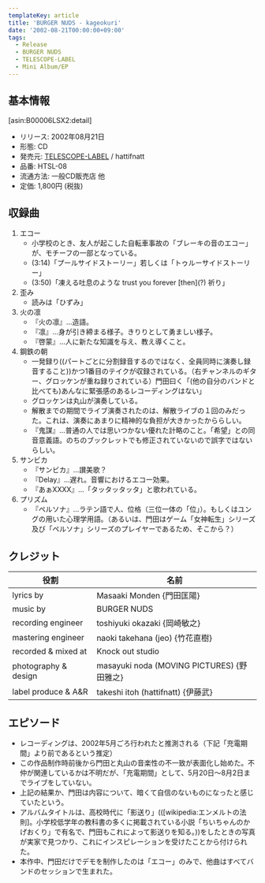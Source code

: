 ```yaml
---
templateKey: article
title: 'BURGER NUDS - kageokuri'
date: '2002-08-21T00:00:00+09:00'
tags:
  - Release
  - BURGER NUDS
  - TELESCOPE-LABEL
  - Mini Album/EP
---
```

## 基本情報

[asin:B00006LSX2:detail]

* リリース: 2002年08月21日
* 形態: CD
* 発売元: [TELESCOPE-LABEL](http://monden-info.hatenablog.com/entry/label%3Atelescope) / hattifnatt
* 品番: HTSL-08
* 流通方法: 一般CD販売店 他
* 定価: 1,800円 (税抜)

## 収録曲

1. エコー
   * 小学校のとき、友人が起こした自転車事故の「ブレーキの音のエコー」が、モチーフの一部となっている。
   * (3:14)「プールサイドストーリー」若しくは「トゥルーサイドストーリー」
   * (3:50)「凍える吐息のような trust you forever \[then\](?) 祈り」
2. 歪み
   * 読みは「ひずみ」
3. 火の凛
   * 『火の凛』…造語。
   * 『凛』…身が引き締まる様子。きりりとして勇ましい様子。
   * 『啓蒙』…人に新たな知識を与え、教え導くこと。
4. 鋼鉄の朝
   * 一発録り((パートごとに分割録音するのではなく、全員同時に演奏し録音すること))かつ1番目のテイクが収録されている。（右チャンネルのギター、グロッケンが重ね録りされている）門田曰く「(他の自分のバンドと比べても)あんなに緊張感のあるレコーディングはない」
   * グロッケンは丸山が演奏している。
   * 解散までの期間でライブ演奏されたのは、解散ライブの１回のみだった。これは、演奏にあまりに精神的な負担が大きかったかららしい。
   * 『鬼謀』…普通の人では思いつかない優れた計略のこと。「希望」との同音意義語。のちのブックレットでも修正されていないので誤字ではないらしい。
5. サンビカ
   * 『サンビカ』…讃美歌？
   * 『Delay』…遅れ。音響におけるエコー効果。
   * 『あぁXXXX』…「タッタッタッタ」と歌われている。
6. プリズム
   * 『ペルソナ』…ラテン語で人、位格（三位一体の「位」）。もしくはユングの用いた心理学用語。（あるいは、門田はゲーム「女神転生」シリーズ及び「ペルソナ」シリーズのプレイヤーであるため、そこから？）

## クレジット

役割|名前
-|-
lyrics by | Masaaki Monden {門田匡陽}
music by | BURGER NUDS
recording engineer | toshiyuki okazaki {岡崎敏之}
mastering engineer | naoki takehana (jeo) {竹花直樹}
recorded & mixed at | Knock out studio
photography & design | masayuki noda (MOVING PICTURES) {野田雅之}
label produce & A&R | takeshi itoh (hattifnatt) {伊藤武}

## エピソード

* レコーディングは、2002年5月ごろ行われたと推測される（下記「充電期間」より前であるという推定）
* この作品制作時前後から門田と丸山の音楽性の不一致が表面化し始めた。不仲が関連しているかは不明だが、「充電期間」として、5月20日～8月2日までライブをしていない。
* 上記の結果か、門田は内容について、暗くて自信のないものになったと感じていたという。
* アルバムタイトルは、高校時代に「影送り」(([wikipedia:エンメルトの法則]。小学校低学年の教科書の多くに掲載されている小説「ちいちゃんのかげおくり」で有名で、門田もこれによって影送りを知る。))をしたときの写真が実家で見つかり、これにインスピレーションを受けたことから付けられた。
* 本作中、門田だけでデモを制作したのは「エコー」のみで、他曲はすべてバンドのセッションで生まれた。


